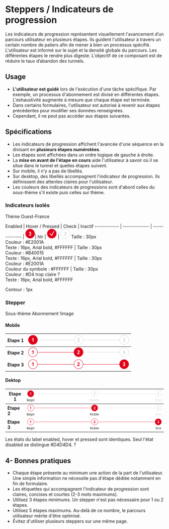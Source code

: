 # Steppers / Indicateurs de progression


Les indicateurs de progression représentent visuellement l'avancement d’un parcours utilisateur en plusieurs étapes. Ils guident l'utilisateur à travers un certain nombre de paliers afin de mener à bien un processus spécifié.
L'utilisateur est informé sur le sujet et la densité globale du parcours. Les différentes étapes le rendre plus digeste. L'objectif de ce composant est de réduire le taux d’abandon des tunnels.


## Usage

- **L'utilisateur est guidé** lors de l'exécution d'une tâche spécifique. Par exemple, un processus d'abonnement est divisé en différentes étapes. L'exhaustivité augmente à mesure que chaque étape est terminée.
- Dans certains formulaires, l'utilisateur est autorisé à revenir aux étapes précédentes pour modifier ses données renseignées.
- Cependant, il ne peut pas accéder aux étapes suivantes.

## Spécifications

- Les indicateurs de progression affichent l'avancée d'une séquence en la divisant en **plusieurs étapes numérotées**.
- Les étapes sont affichées dans un ordre logique de gauche à droite.
- La **mise en avant de l'étape en cours** aide l'utilisateur à savoir où il se situe dans le tunnel et quelles étapes suivent.
- Sur mobile, il n'y a pas de libellés.
- Sur desktop, des libellés accompagnent l'indicateur de progression. Ils définissent des attentes claires pour l'utilisateur.
- Les couleurs des indicateurs de progressions sont d'abord celles du sous-thème s'il existe puis celles sur thème.

### Indicateurs isolés
Thème Ouest-France

Enabled | Hover / Pressed | Check | Inactif
------------ | ------------- | ------------- |
![stepper__bubbles__active](design/stepper__bubbles__active.png)| htr | ![stepper__bubbles__check](design/stepper__bubbles__check.png) | ![stepper__bubbles__disabled](design/stepper__bubbles__disabled.png)
Taille : 30px <br> Couleur : #E2001A <br> Texte : 16px, Arial bold, #FFFFFF | Taille : 30px  <br> Couleur : #B40015 <br> Texte : 16px, Arial bold, #FFFFFF | Taille : 30px <br> Couleur : #E2001A <br> Couleur du symbole : #FFFFFF | Taille : 30px <br> Couleur : #D4 trop claire ? <br> Texte : 16px, Arial bold, #FFFFFF


Contour : 1px


### Stepper
Sous-thème Abonnement
!image

#### Mobile

**Etape 1** | ![without-label__step__1](design/without-label__step__1.png)
------------ | -------------
**Etape 2** | ![without-label__step__2](design/without-label__step__2.png)
**Etape 3** | ![without-label__step__3](design/without-label__step__3.png)


#### Dektop

**Etape 1** | ![default__step__1](design/default__step__1.png)
------------ | -------------
**Etape 2** | ![default__step__2](design/default__step__2.png)
**Etape 3** | ![default__step__3](design/default__step__3.png)

Les états du label enabled, hover et pressed sont identiques. Seul l'état disabled se distingue #D4D4D4. ?

## 4- Bonnes pratiques

- Chaque étape présente au minimum une action de la part de l'utilisateur. Une simple information ne nécessite pas d'étape dédiée notamment en fin de formulaire.
- Les étiquettes qui accompagnent l'indicateur de progression sont claires, concises et courtes (2-3 mots maximums).
- Utilisez 3 étapes minimums. Un stepper n'est pas nécessaire pour 1 ou 2 étapes.
- Utilisez 5 étapes maximums. Au-delà de ce nombre, le parcours utilisateur mérite d'être optimisé.
- Évitez d'utiliser plusieurs steppers sur une même page.
